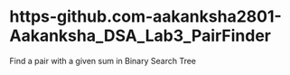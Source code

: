 # https-github.com-aakanksha2801-Aakanksha_DSA_Lab3_PairFinder
Find a pair with a given sum in Binary Search Tree

